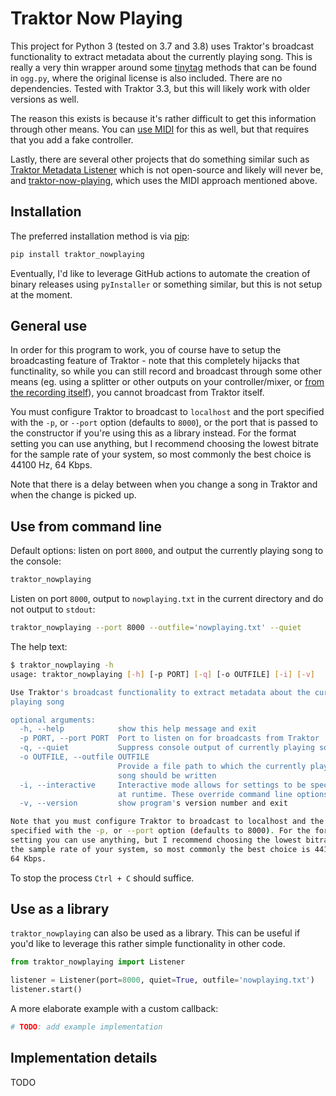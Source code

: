 # Traktor Now Playing

This project for Python 3 (tested on 3.7 and 3.8) uses Traktor's broadcast functionality to extract metadata about the currently playing song. This is really a very thin wrapper around some [tinytag](https://github.com/devsnd/tinytag) methods that can be found in `ogg.py`, where the original license is also included. There are no dependencies. Tested with Traktor 3.3, but this will likely work with older versions as well.

The reason this exists is because it's rather difficult to get this information through other means. You can [use MIDI](https://github.com/Sonnenstrahl/traktor-now-playing) for this as well, but that requires that you add a fake controller.

Lastly, there are several other projects that do something similar such as [Traktor Metadata Listener](https://www.disconova.com/utu/traktor-metadata/) which is not open-source and likely will never be, and [traktor-now-playing](https://github.com/Sonnenstrahl/traktor-now-playing), which uses the MIDI approach mentioned above.

## Installation

The preferred installation method is via [pip](https://pip.pypa.io/en/stable/):

```bash
pip install traktor_nowplaying
```

Eventually, I'd like to leverage GitHub actions to automate the creation of binary releases using `pyInstaller` or something similar, but this is not setup at the moment.

## General use

In order for this program to work, you of course have to setup the broadcasting feature of Traktor - note that this completely hijacks that functinality, so while you can still record and broadcast through some other means (eg. using a splitter or other outputs on your controller/mixer, or [from the recording itself](https://radusuciu.com/posts/broadcasting-from-traktor-an-alternative-to-the-built-in-broadcasting-function/)), you cannot broadcast from Traktor itself.

You must configure Traktor to broadcast to `localhost` and the port specified with the `-p`, or `--port` option (defaults to `8000`), or the port that is passed to the constructor if you're using this as a library instead. For the format setting you can use anything, but I recommend choosing the lowest bitrate for the sample rate of your system, so most commonly the best choice is 44100 Hz, 64 Kbps.

Note that there is a delay between when you change a song in Traktor and when the change is picked up.

## Use from command line

Default options: listen on port `8000`, and output the currently playing song to the console:
```bash
traktor_nowplaying
```

Listen on port `8000`, output to `nowplaying.txt` in the current directory and do not output to `stdout`:
```bash
traktor_nowplaying --port 8000 --outfile='nowplaying.txt' --quiet
```

The help text:
```bash
$ traktor_nowplaying -h
usage: traktor_nowplaying [-h] [-p PORT] [-q] [-o OUTFILE] [-i] [-v]

Use Traktor's broadcast functionality to extract metadata about the currently
playing song

optional arguments:
  -h, --help            show this help message and exit
  -p PORT, --port PORT  Port to listen on for broadcasts from Traktor
  -q, --quiet           Suppress console output of currently playing song
  -o OUTFILE, --outfile OUTFILE
                        Provide a file path to which the currently playing
                        song should be written
  -i, --interactive     Interactive mode allows for settings to be specified
                        at runtime. These override command line options.
  -v, --version         show program's version number and exit

Note that you must configure Traktor to broadcast to localhost and the port
specified with the -p, or --port option (defaults to 8000). For the format
setting you can use anything, but I recommend choosing the lowest bitrate for
the sample rate of your system, so most commonly the best choice is 44100 Hz,
64 Kbps.
```

To stop the process `Ctrl + C` should suffice.

## Use as a library

`traktor_nowplaying` can also be used as a library. This can be useful if you'd like to leverage this rather simple functionality in other code.

```python
from traktor_nowplaying import Listener

listener = Listener(port=8000, quiet=True, outfile='nowplaying.txt')
listener.start()
```

A more elaborate example with a custom callback:

```python
# TODO: add example implementation
```


## Implementation details

TODO

